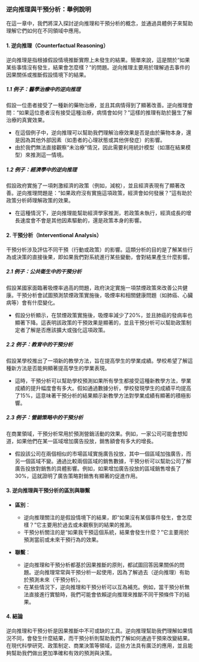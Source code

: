 ### 逆向推理與干預分析：舉例說明

在這一章中，我們將深入探討逆向推理和干預分析的概念，並通過具體例子來幫助理解它們如何在不同領域中應用。

#### 1. **逆向推理（Counterfactual Reasoning）**

逆向推理是指根據假設情境推斷實際上未發生的結果。簡單來說，這是關於“如果某些事情沒有發生，結果會怎麼樣？”的問題。逆向推理主要用於理解過去事件的因果關係或推斷假設情境下的結果。

##### 1.1 **例子：醫學治療中的逆向推理**

假設一位患者接受了一種新的藥物治療，並且其病情得到了顯著改善。逆向推理會問：“如果這位患者沒有接受這種治療，病情會如何？”這樣的推理有助於醫生了解治療的真實效果。

- 在這個例子中，逆向推理可以幫助我們理解治療效果是否是由於藥物本身，還是因為其他外部因素（如患者的心理狀態或其他併發症）的影響。
- 由於我們無法直接觀察“未治療”情況，因此需要利用統計模型（如潛在結果模型）來推測這一情境。

##### 1.2 **例子：經濟學中的逆向推理**

假設政府實施了一項刺激經濟的政策（例如，減稅），並且經濟表現有了顯著改善。逆向推理問題是：“如果政府沒有實施這項政策，經濟會如何發展？”這有助於政策分析師理解政策的效果。

- 在這種情況下，逆向推理能幫助經濟學家推測，若政策未執行，經濟成長的增長速度會不會是其他因素驅動的，還是政策本身的影響。

#### 2. **干預分析（Interventional Analysis）**

干預分析涉及評估不同干預（行動或政策）的影響。這類分析的目的是了解某些行為或決策的直接後果，即如果我們對系統進行某些變動，會對結果產生什麼影響。

##### 2.1 **例子：公共衛生中的干預分析**

假設某國家面臨著吸煙率過高的問題，政府決定實施一項禁煙政策來改善公共健康。干預分析會試圖預測禁煙政策實施後，吸煙率和相關健康問題（如肺癌、心臟病等）會有什麼變化。

- 假設分析顯示，在禁煙政策實施後，吸煙率減少了20%，並且肺癌的發病率也顯著下降。這表明該政策的干預效果是顯著的，並且干預分析可以幫助政策制定者了解是否應該擴大或強化這項政策。

##### 2.2 **例子：教育中的干預分析**

假設某學校推出了一項新的教學方法，旨在提高學生的學業成績。學校希望了解這種新方法是否能夠顯著提高學生的學業表現。

- 這時，干預分析可以幫助學校預測如果所有學生都接受這種新教學方法，學業成績的提升幅度會有多大。假如通過數據分析，學校發現學生的成績平均提高了15%，這意味著干預分析的結果顯示新教學方法對學業成績有顯著的積極影響。

##### 2.3 **例子：營銷策略中的干預分析**

在商業領域，干預分析常用於預測營銷活動的效果。例如，一家公司可能會想知道，如果他們在某一區域增加廣告投放，銷售額會有多大的增長。

- 假設該公司在兩個相似的市場區域實施廣告投放，其中一個區域加強廣告，而另一個區域不變。通過比較兩個區域的銷售數據，干預分析可以幫助公司了解廣告投放對銷售的具體影響。例如，如果增加廣告投放的區域銷售增長了30%，這就證明了廣告策略對銷售有顯著的促進作用。

#### 3. **逆向推理與干預分析的區別與聯繫**

- **區別**：
  - 逆向推理關注的是假設情境下的結果，即“如果沒有某個事件發生，會怎麼樣？”它主要用於過去或未觀察到的結果的推測。
  - 干預分析關注的是“如果我干預這個系統，結果會發生什麼？”它主要用於預測當前或未來干預行為的效果。

- **聯繫**：
  - 逆向推理和干預分析都基於因果推斷的原則，都試圖回答因果關係的問題。逆向推理常常與干預分析一起使用，因為了解過去（逆向推理）有助於預測未來（干預分析）。
  - 在某些情況下，逆向推理和干預分析可以互為補充。例如，當干預分析無法直接進行實驗時，我們可能會依賴逆向推理來推斷不同干預條件下的結果。

#### 4. **結論**

逆向推理和干預分析是因果推斷中不可或缺的工具。逆向推理幫助我們理解如果情況不同，會發生什麼結果，而干預分析則幫助我們了解如何通過干預來改變結果。在現代科學研究、政策制定、商業決策等領域，這些方法具有廣泛的應用，並且能夠幫助我們做出更加準確和有效的預測與決策。